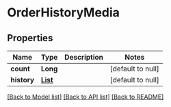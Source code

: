 # OrderHistoryMedia
## Properties

| Name | Type | Description | Notes |
|------------ | ------------- | ------------- | -------------|
| **count** | **Long** |  | [default to null] |
| **history** | [**List**](OrderHistoryItem.md) |  | [default to null] |

[[Back to Model list]](../README.md#documentation-for-models) [[Back to API list]](../README.md#documentation-for-api-endpoints) [[Back to README]](../README.md)

